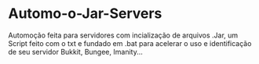 # Automo-o-Jar-Servers
Automoção feita para servidores com incialização de arquivos .Jar, um Script feito com o txt e fundado em .bat para acelerar o uso e identificação de seu servidor Bukkit, Bungee, Imanity...
